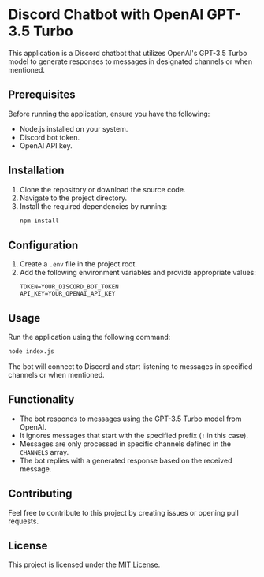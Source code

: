 # Discord Chatbot with OpenAI GPT-3.5 Turbo

This application is a Discord chatbot that utilizes OpenAI's GPT-3.5 Turbo model to generate responses to messages in designated channels or when mentioned.

## Prerequisites

Before running the application, ensure you have the following:

- Node.js installed on your system.
- Discord bot token.
- OpenAI API key.

## Installation

1. Clone the repository or download the source code.
2. Navigate to the project directory.
3. Install the required dependencies by running:
   ```bash
   npm install
   ```

## Configuration

1. Create a `.env` file in the project root.
2. Add the following environment variables and provide appropriate values:
   ```plaintext
   TOKEN=YOUR_DISCORD_BOT_TOKEN
   API_KEY=YOUR_OPENAI_API_KEY
   ```

## Usage

Run the application using the following command:
```bash
node index.js
```

The bot will connect to Discord and start listening to messages in specified channels or when mentioned.

## Functionality

- The bot responds to messages using the GPT-3.5 Turbo model from OpenAI.
- It ignores messages that start with the specified prefix (`!` in this case).
- Messages are only processed in specific channels defined in the `CHANNELS` array.
- The bot replies with a generated response based on the received message.

## Contributing

Feel free to contribute to this project by creating issues or opening pull requests.

## License

This project is licensed under the [MIT License](LICENSE).
